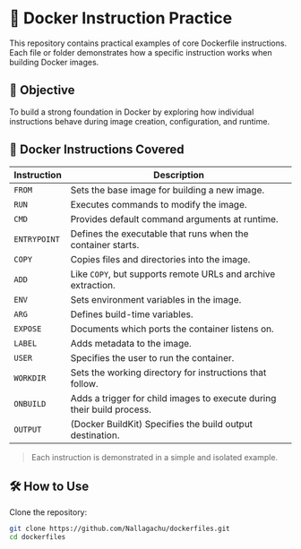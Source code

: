 # 🐳 Docker Instruction Practice

This repository contains practical examples of core Dockerfile instructions. Each file or folder demonstrates how a specific instruction works when building Docker images.

## 🎯 Objective

To build a strong foundation in Docker by exploring how individual instructions behave during image creation, configuration, and runtime.

## 📘 Docker Instructions Covered

| Instruction   | Description                                                                 |
|---------------|-----------------------------------------------------------------------------|
| `FROM`        | Sets the base image for building a new image.                              |
| `RUN`         | Executes commands to modify the image.                                      |
| `CMD`         | Provides default command arguments at runtime.                             |
| `ENTRYPOINT`  | Defines the executable that runs when the container starts.                |
| `COPY`        | Copies files and directories into the image.                               |
| `ADD`         | Like `COPY`, but supports remote URLs and archive extraction.              |
| `ENV`         | Sets environment variables in the image.                                   |
| `ARG`         | Defines build-time variables.                                               |
| `EXPOSE`      | Documents which ports the container listens on.                            |
| `LABEL`       | Adds metadata to the image.                                                |
| `USER`        | Specifies the user to run the container.                                   |
| `WORKDIR`     | Sets the working directory for instructions that follow.                   |
| `ONBUILD`     | Adds a trigger for child images to execute during their build process.     |
| `OUTPUT`      | (Docker BuildKit) Specifies the build output destination.                  |

> Each instruction is demonstrated in a simple and isolated example.

## 🛠️ How to Use

Clone the repository:

```bash
git clone https://github.com/Nallagachu/dockerfiles.git
cd dockerfiles
    